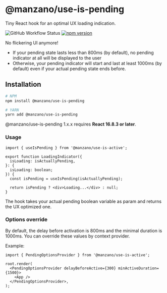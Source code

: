 # @manzano/use-is-pending

Tiny React hook for an optimal UX loading indication.

![GitHub Workflow Status](https://img.shields.io/github/actions/workflow/status/manzano78/use-is-active/ci.yml?style=flat-square)
[![npm version](https://img.shields.io/npm/v/@manzano/use-is-active.svg?style=flat-square)](https://www.npmjs.com/package/@manzano/use-is-active)

No flickering UI anymore!

- If your pending state lasts less than 800ms (by default), no pending indicator at all will be displayed to the user
- Otherwise, your pending indicator will start and last at least 1000ms (by default) even if your actual pending state ends before.

## Installation

```sh
# NPM
npm install @manzano/use-is-pending

# YARN
yarn add @manzano/use-is-pending
```

@manzano/use-is-pending 1.x.x requires **React 16.8.3 or later**.

### Usage

```tsx
import { useIsPending } from '@manzano/use-is-active';

export function LoadingIndicator({
  isLoading: isActuallyPending,
}: {
  isLoading: boolean;
}) {
  const isPending = useIsPending(isActuallyPending);

  return isPending ? <div>Loading...</div> : null;
}
```

The hook takes your actual pending boolean variable as param and returns the UX optimized one.

### Options override

By default, the delay before activation is 800ms and the minimal duration is 1000ms. You can override these values by context provider.

Example:

```tsx
import { PendingOptionsProvider } from '@manzano/use-is-active';

root.render(
  <PendingOptionsProvider delayBeforeActive={300} minActiveDuration={1500}>
    <App />
  </PendingOptionsProvider>,
);
```
